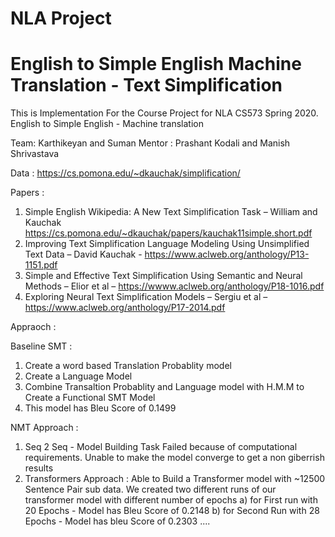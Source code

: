 # NLA Project 
# English to Simple English Machine Translation - Text Simplification 


This is Implementation For the Course Project for NLA CS573  Spring 2020. 
English to Simple English - Machine translation 

Team: Karthikeyan and Suman 
Mentor : Prashant Kodali and Manish Shrivastava 

Data : https://cs.pomona.edu/~dkauchak/simplification/ 

Papers : 
1) Simple English Wikipedia: A New Text Simplification Task – William and Kauchak
https://cs.pomona.edu/~dkauchak/papers/kauchak11simple.short.pdf
2) Improving Text Simplification Language Modeling Using Unsimplified Text Data – David Kauchak - https://www.aclweb.org/anthology/P13-1151.pdf
3) Simple and Effective Text Simplification Using Semantic and Neural Methods – Elior et al – https://wwww.aclweb.org/anthology/P18-1016.pdf
4) Exploring Neural Text Simplification Models – Sergiu et al –
https://www.aclweb.org/anthology/P17-2014.pdf

Appraoch : 

Baseline SMT  : 
1) Create a word based Translation Probablity model 
2) Create a Language Model 
3) Combine Transaltion Probablity and Language model with H.M.M to Create a Functional SMT Model 
4) This model has Bleu Score of 0.1499

NMT Approach : 
1) Seq 2 Seq - Model Building Task Failed because of computational requirements. Unable to make the model converge to get a non giberrish results
2) Transformers Approach : Able to Build a Transformer model with ~12500 Sentence Pair sub data. 
We created two different runs of our transformer model with different number of epochs
a) for First run with 20 Epochs - Model has Bleu Score of 0.2148
b) for Second Run with 28 Epochs - Model has bleu Score of 0.2303
....
